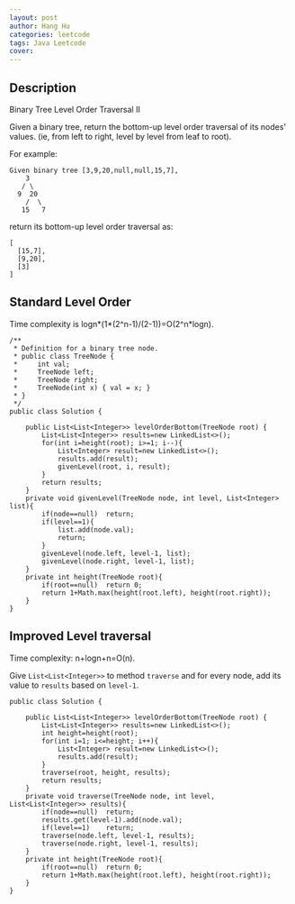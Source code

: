 ```yaml
---
layout: post
author: Hang Hu
categories: leetcode
tags: Java Leetcode 
cover: 
---
```


## Description

Binary Tree Level Order Traversal II

Given a binary tree, return the bottom-up level order traversal of its nodes' values. (ie, from left to right, level by level from leaf to root).

For example:

```
Given binary tree [3,9,20,null,null,15,7],
    3
   / \
  9  20
    /  \
   15   7
```


return its bottom-up level order traversal as:


```
[
  [15,7],
  [9,20],
  [3]
]
```


## Standard Level Order


Time complexity is logn*(1*(2^n-1)/(2-1))=O(2^n*logn).


```
/**
 * Definition for a binary tree node.
 * public class TreeNode {
 *     int val;
 *     TreeNode left;
 *     TreeNode right;
 *     TreeNode(int x) { val = x; }
 * }
 */
public class Solution {
    
    public List<List<Integer>> levelOrderBottom(TreeNode root) {
        List<List<Integer>> results=new LinkedList<>();
        for(int i=height(root); i>=1; i--){
            List<Integer> result=new LinkedList<>();
            results.add(result);
            givenLevel(root, i, result);
        }   
        return results;
    }
    private void givenLevel(TreeNode node, int level, List<Integer> list){
        if(node==null)  return;
        if(level==1){
            list.add(node.val);
            return;
        }
        givenLevel(node.left, level-1, list);
        givenLevel(node.right, level-1, list);
    }
    private int height(TreeNode root){
        if(root==null)  return 0;        
        return 1+Math.max(height(root.left), height(root.right));
    }
}
```



## Improved Level traversal


Time complexity: n+logn+n=O(n).


Give `List<List<Integer>>` to method `traverse` and for every node, add its value to `results` based on `level-1`.


```
public class Solution {

    public List<List<Integer>> levelOrderBottom(TreeNode root) {
        List<List<Integer>> results=new LinkedList<>();
        int height=height(root);
        for(int i=1; i<=height; i++){
            List<Integer> result=new LinkedList<>();
            results.add(result);
        }
        traverse(root, height, results);
        return results;
    }
    private void traverse(TreeNode node, int level, List<List<Integer>> results){
        if(node==null)  return;
        results.get(level-1).add(node.val);
        if(level==1)    return;
        traverse(node.left, level-1, results);
        traverse(node.right, level-1, results);
    }
    private int height(TreeNode root){
        if(root==null)  return 0;        
        return 1+Math.max(height(root.left), height(root.right));
    }
}
```
